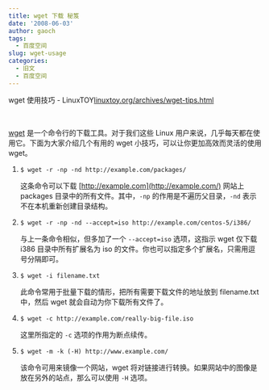 ```yaml
---
title: wget 下载 秘笈
date: '2008-06-03'
author: gaoch
tags:
  - 百度空间
slug: wget-usage
categories:
  - 旧文
  - 百度空间
---
```


wget 使用技巧 -
LinuxTOY[linuxtoy.org/archives/wget-tips.html](http://linuxtoy.org/archives/wget-tips.html)

[  
](http://www.gnu.org/software/wget/)

[wget](http://www.gnu.org/software/wget/)
是一个命令行的下载工具。对于我们这些 Linux
用户来说，几乎每天都在使用它。下面为大家介绍几个有用的 wget
小技巧，可以让你更加高效而灵活的使用 wget。

1.  `$ wget -r -np -nd http://example.com/packages/`

    这条命令可以下载 [http://example.com](http://example.com/) 网站上
    packages 目录中的所有文件。其中，`-np` 的作用是不遍历父目录，`-nd`
    表示不在本机重新创建目录结构。

2.  `$ wget -r -np -nd --accept=iso http://example.com/centos-5/i386/`

    与上一条命令相似，但多加了一个 `--accept=iso` 选项，这指示 wget
    仅下载 i386 目录中所有扩展名为 iso
    的文件。你也可以指定多个扩展名，只需用逗号分隔即可。

3.  `$ wget -i filename.txt`

    此命令常用于批量下载的情形，把所有需要下载文件的地址放到
    filename.txt 中，然后 wget 就会自动为你下载所有文件了。

4.  `$ wget -c http://example.com/really-big-file.iso`

    这里所指定的 `-c` 选项的作用为断点续传。

5.  `$ wget -m -k (-H) http://www.example.com/`

    该命令可用来镜像一个网站，wget
    将对链接进行转换。如果网站中的图像是放在另外的站点，那么可以使用
    `-H` 选项。
